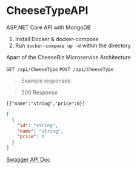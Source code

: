 # CheeseTypeAPI

ASP.NET Core API with MongoDB

1. Install Docker & docker-compose
2. Run `docker-compose up -d` within the directory

Apart of the CheeseBiz Microservice Architecture

`GET /api/CheeseType`
`POST /api/CheeseType`

> Example responses
<!--  -->
> 200 Response

```url
[{"name":"string","price":0}]
```

```json
[
  {
    "id": "string",
    "name": "string",
    "price": 0
  }
]
```

[Swagger API Doc](swagger.md)
